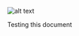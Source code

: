 ![alt text](https://theCaseFor.github.io/ms.jpg)


<html>
  <body>
    <p>Testing this document</p>
  </body>
</html>



